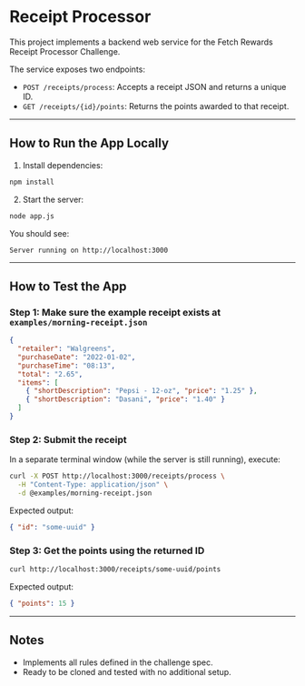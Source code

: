 # Receipt Processor

This project implements a backend web service for the Fetch Rewards Receipt Processor Challenge.

The service exposes two endpoints:
- `POST /receipts/process`: Accepts a receipt JSON and returns a unique ID.
- `GET /receipts/{id}/points`: Returns the points awarded to that receipt.

---

## How to Run the App Locally

1. Install dependencies:

```bash
npm install
```

2. Start the server:

```bash
node app.js
```

You should see:
```
Server running on http://localhost:3000
```

---

## How to Test the App

### Step 1: Make sure the example receipt exists at `examples/morning-receipt.json`

```json
{
  "retailer": "Walgreens",
  "purchaseDate": "2022-01-02",
  "purchaseTime": "08:13",
  "total": "2.65",
  "items": [
    { "shortDescription": "Pepsi - 12-oz", "price": "1.25" },
    { "shortDescription": "Dasani", "price": "1.40" }
  ]
}
```

### Step 2: Submit the receipt

In a separate terminal window (while the server is still running), execute:

```bash
curl -X POST http://localhost:3000/receipts/process \
  -H "Content-Type: application/json" \
  -d @examples/morning-receipt.json
```

Expected output:
```json
{ "id": "some-uuid" }
```

### Step 3: Get the points using the returned ID

```bash
curl http://localhost:3000/receipts/some-uuid/points
```

Expected output:
```json
{ "points": 15 }
```

---

## Notes

- Implements all rules defined in the challenge spec.
- Ready to be cloned and tested with no additional setup.
